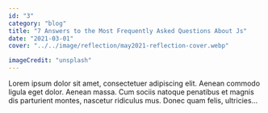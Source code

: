 ```yaml
---
id: "3"
category: "blog"
title: "7 Answers to the Most Frequently Asked Questions About Js"
date: "2021-03-01"
cover: "../../image/reflection/may2021-reflection-cover.webp"

imageCredit: "unsplash"
---
```


Lorem ipsum dolor sit amet, consectetuer adipiscing elit. Aenean commodo ligula eget dolor. Aenean massa. Cum sociis natoque penatibus et magnis dis parturient montes, nascetur ridiculus mus. Donec quam felis, ultricies...
